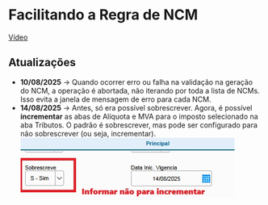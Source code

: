 # Facilitando a Regra de NCM

[Vídeo](https://www.youtube.com/watch?v=AF7RCnF2Y5o&t=1s)

## Atualizações
- **10/08/2025** → Quando ocorrer erro ou falha na validação na geração do NCM, a operação é abortada, não iterando por toda a lista de NCMs. Isso evita a janela de mensagem de erro para cada NCM.
- **14/08/2025** → Antes, só era possível sobrescrever. Agora, é possível **incrementar** as abas de Alíquota e MVA para o imposto selecionado na aba Tributos. O padrão é sobrescrever, mas pode ser configurado para não sobrescrever (ou seja, incrementar).  
  ![Minha imagem](imagem/001.jpg)
